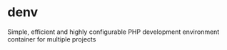 # denv
Simple, efficient and highly configurable PHP development environment container for multiple projects
